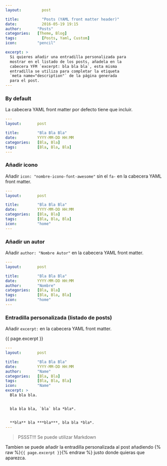 ```yaml
---
layout: 	    post

title: 		    "Posts (YAML front matter header)"
date: 		    2016-05-19 19:15
author:       "Posts"
categories:   [Theme, Blog]
tags: 		    [Posts, Yaml, Custom]
icon:         "pencil"

excerpt: >
  Si quieres añadir una entradilla personalizada para
  mostrar en el listado de los posts, añadela en la
  cabecera YFM `excerpt: bla bla bla`, esta misma
  entradilla se utiliza para completar la etiqueta
  `meta name="description"` de la página generada
  para el post.
---
```


### By default

La cabecera YAML front matter por defecto tiene que incluir.

``` yaml
---
layout:       post

title:        "Bla Bla Bla"
date:         YYYY-MM-DD HH:MM
categories:   [Bla, Bla]
tags:         [Bla, Bla, Bla]
---
```

### Añadir icono

Añadir `icon: "nombre-icono-font-awesome"` sin el `fa-` en la
cabecera YAML front matter.

``` yaml
---
layout:       post

title:        "Bla Bla Bla"
date:         YYYY-MM-DD HH:MM
categories:   [Bla, Bla]
tags:         [Bla, Bla, Bla]
icon:         "home"
---
```

### Añadir un autor

Añadir `author: "Nombre Autor"` en la cabecera YAML front matter.

``` yaml
---
layout:       post

title:        "Bla Bla Bla"
date:         YYYY-MM-DD HH:MM
author:       "Nombre"
categories:   [Bla, Bla]
tags:         [Bla, Bla, Bla]
icon:         "home"
---
```

### Entradilla personalizada (listado de posts)

Añadir `excerpt:` en la cabecera YAML front matter.

{{ page.excerpt }}

``` yaml
---
layout:       post

title:        "Bla Bla Bla"
date:         YYYY-MM-DD HH:MM
author:       "Name"
categories:   [Bla, Bla]
tags:         [Bla, Bla, Bla]
icon:         "Name"
excerpt: >
  Bla bla bla.


  bla bla bla, `bla` bla *bla*.


  **bla** bla ***bla***, bla bla *bla*.
---
```

> PSSST!!! Se puede utilizar Markdown

Tambien se puede añadir la entradilla personalizada al post
añadiendo {% raw %}`{{ page.excerpt }}`{% endraw %} justo
donde quieras que aparezca.
